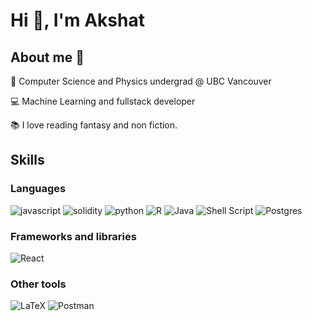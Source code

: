 # Hi 👋, I'm Akshat

## About me 🚀

🏫 Computer Science and Physics undergrad @ UBC Vancouver

💻 Machine Learning and fullstack developer

📚 I love reading fantasy and non fiction. 

## Skills


### Languages
![javascript](https://img.shields.io/badge/JavaScript-323330?style=for-the-badge&logo=javascript&logoColor=F7DF1E)
![solidity](https://img.shields.io/badge/Solidity-363636?style=for-the-badge&logo=solidity&logoColor=white)
![python](https://img.shields.io/badge/Python-3776AB?style=for-the-badge&logo=python&logoColor=white)
![R](https://img.shields.io/badge/r-%23276DC3.svg?style=for-the-badge&logo=r&logoColor=white)
![Java](https://img.shields.io/badge/java-%23ED8B00.svg?style=for-the-badge&logo=openjdk&logoColor=white)
![Shell Script](https://img.shields.io/badge/shell_script-%23121011.svg?style=for-the-badge&logo=gnu-bash&logoColor=white)
![Postgres](https://img.shields.io/badge/postgres-%23316192.svg?style=for-the-badge&logo=postgresql&logoColor=white)

### Frameworks and libraries

![React](https://img.shields.io/badge/react-%2320232a.svg?style=for-the-badge&logo=react&logoColor=%2361DAFB)


### Other tools
![LaTeX](https://img.shields.io/badge/latex-%23008080.svg?style=for-the-badge&logo=latex&logoColor=white)
![Postman](https://img.shields.io/badge/Postman-FF6C37?style=for-the-badge&logo=postman&logoColor=white)


<!--
**AkmDgreat/AkmDgreat** is a ✨ _special_ ✨ repository because its `README.md` (this file) appears on your GitHub profile.

Here are some ideas to get you started:

- 🔭 I’m currently working on ...
- 🌱 I’m currently learning ...
- 👯 I’m looking to collaborate on ...
- 🤔 I’m looking for help with ...
- 💬 Ask me about ...
- 📫 How to reach me: ...
- 😄 Pronouns: ...
- ⚡ Fun fact: ...
-->
